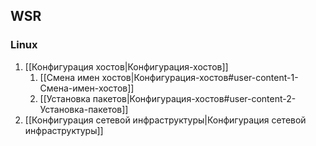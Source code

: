 ## WSR
### Linux
1. [[Конфигурация хостов|Конфигурация-хостов]]
   1. [[Смена имен хостов|Конфигурация-хостов#user-content-1-Смена-имен-хостов]]
   1. [[Установка пакетов|Конфигурация-хостов#user-content-2-Установка-пакетов]]
1. [[Конфигурация сетевой инфраструктуры|Конфигурация сетевой инфраструктуры]]
